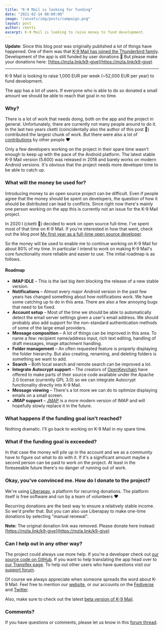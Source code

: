 ```yaml
---
title: "K-9 Mail is looking for funding"
date: "2021-02-14 08:00:00"
image: "/assets/img/posts/campaign.png"
layout: post
author: cketti
excerpt: K-9 Mail is looking to raise money to fund development.
---
```


**Update**: Since this blog post was originally published a lot of things have happened. One of them was that [K-9 Mail has joined the Thunderbird family](https://k9mail.app/2022/06/13/K-9-Mail-and-Thunderbird). Development of the app is still funded by user donations 💖 But please make your donations here: [https://mzla.link/k9-give](https://mzla.link/k9-give)

---

K-9 Mail is looking to raise 1,000 EUR per week (~52,000 EUR per year) to fund development.

The app has a lot of users. If everyone who is able to do so donated a small amount we should be able to reach that 
goal in no time.

### Why?

There is a lot of work that needs doing, both on the app and the project in general. Unfortunately, there are currently
not many people around to do it. In the last two years cketti (coincidentally also the author of this post 👋) 
contributed the largest chunk of work. But there were also a lot of 
[contributions](https://github.com/k9mail/k-9/graphs/contributors?from=2019-01-01&to=2021-02-14&type=c)
by other people ❤️

Only a few developers working on the project in their spare time wasn't enough to keep up with the pace of the Android
platform. The latest stable K-9 Mail version (5.600) was released in 2018 and barely works on modern Android versions. 
It's obvious that the project needs more developer time to be able to catch up.


### What will the money be used for?

Introducing money to an open source project can be difficult. Even if people agree that the money should be spent on
developers, the question of how it should be distributed can lead to conflicts. Since right now there's mainly one
person working on the app this is currently not an issue for the K-9 Mail project.

In 2020 I (cketti 👋) decided to work on open source full-time. I've spent most of that time on K-9 Mail. If you're 
interested in how that went, check out the blog post 
[My first year as a full-time open source developer](https://cketti.de/2021/01/14/my-first-year-as-a-full-time-open-source-developer/).

So the money will be used to enable me to continue working on K-9 Mail for about 80% of my time. In particular I intend 
to work on making K-9 Mail's core functionality more reliable and easier to use. The initial roadmap is as follows.

#### Roadmap

- **IMAP IDLE** – This is the last big item blocking the release of a new stable version.
- **Notifications** – Almost every major Android version in the past few years has changed something about how 
notifications work. We have some catching up to do in this area. There are also a few annoying bugs that need to be 
fixed.
- **Account setup** – Most of the time we should be able to automatically detect the email server settings 
given a user's email address. We should probably also add support for the non-standard authentication methods
of some of the large email providers.
- **Message composition** – A lot of things can be improved in this area. To name a few: recipient name/address input,
rich text editing, handling of draft messages, image attachment handling.
- **Folder management** – An often requested feature is properly displaying the folder hierarchy. But also creating,
renaming, and deleting folders is something we want to add.
- **Search** – Both local search and remote search can be improved a lot.
- **Integrate Autocrypt support** –  The creators of [OpenKeychain](https://www.openkeychain.org/) have offered to make 
parts of their source code available under the Apache 2.0 license (currently GPL 3.0) so we can integrate Autocrypt
functionality directly into K-9 Mail.
- **Message viewing** – There's a lot more we can do to optimize displaying emails on a small screen.
- **JMAP support** – [JMAP](https://jmap.io/) is a more modern version of IMAP and will hopefully slowly replace it in
the future.


### What happens if the funding goal isn't reached?

Nothing dramatic. I'll go back to working on K-9 Mail in my spare time.


### What if the funding goal is exceeded?

In that case the money will pile up in the account and we as a community have to figure out what to do with it. If it's
a significant amount maybe a second person can be paid to work on the project. At least in the foreseeable future 
there's no danger of running out of work.


### Okay, you've convinced me. How do I donate to the project?

We're using [Liberapay](https://liberapay.com/), a platform for recurring donations. The platform itself is free 
software and run by a team of volunteers ❤️

Recurring donations are the best way to ensure a relatively stable income. So we'd prefer that. But you can also
use Liberapay to make one-time donations by selecting "manual renewal".

**Note:** The original donation link was removed. Please donate here instead: [https://mzla.link/k9-give](https://mzla.link/k9-give)


### Can I help out in any other way?

The project could always use more help. If you're a developer check out [our source code on GitHub](https://github.com/k9mail/k-9).
If you want to help translating the app head over to [our Transifex page](https://www.transifex.com/k-9/k9mail/). To help
out other users who have questions visit our [support forum](https://forum.k9mail.app/).

Of course we always appreciate when someone spreads the word about K-9 Mail. Feel free to mention our 
[website](https://k9mail.app/), or our accounts on the [Fediverse](https://fosstodon.org/@k9mail) and 
[Twitter](https://twitter.com/k9mail_app).

Also, make sure to check out the latest [beta version of K-9 Mail](https://forum.k9mail.app/t/how-do-i-become-a-beta-tester/68). 

### Comments?

If you have questions or comments, please let us know in this [forum thread](https://forum.k9mail.app/t/k-9-mail-is-looking-for-funding/715).
